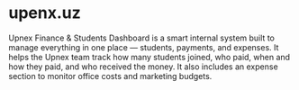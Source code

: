 # upenx.uz
Upnex Finance &amp; Students Dashboard is a smart internal system built to manage everything in one place — students, payments, and expenses. It helps the Upnex team track how many students joined, who paid, when and how they paid, and who received the money. It also includes an expense section to monitor office costs and marketing budgets.
